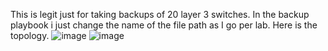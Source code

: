 This is legit just for taking backups of 20 layer 3 switches. 
In the backup playbook i just change the name of the file path as I go per lab. 
Here is the topology.
![image](https://github.com/netsecwiz/AristaL4/assets/123339313/c9b2258b-46e2-4e76-971d-21940e722e47)
![image](https://github.com/netsecwiz/AristaL4/assets/123339313/5ed2c128-2247-44a1-ac61-2f6f078328cd)

